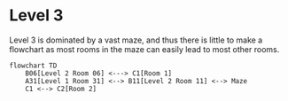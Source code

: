 # Level 3

Level 3 is dominated by a vast maze, and thus there is little to make a flowchart as most rooms in the maze can easily lead to most other rooms.

```mermaid
flowchart TD
    B06[Level 2 Room 06] <---> C1[Room 1]
    A31[Level 1 Room 31] <--> B11[Level 2 Room 11] <--> Maze
    C1 <--> C2[Room 2]
```
